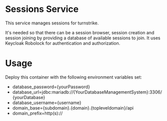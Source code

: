 # Sessions Service

This service manages sessions for turnstrike. 

It's needed so that there can be a session browser, session creation and session joining by providing a database of available sessions to join.
It uses Keycloak Robolock for authentication and authorization.

# Usage

Deploy this container with the following environment variables set:
- database_password={yourPassword}
- database_url=jdbc:mariadb://{YourDatabaseManagementSystem}:3306/{yourDatabase}
- database_username={username}
- domain_base={subdomain}.{domain}.{topleveldomain}/api
- domain_prefix=http(s)://
